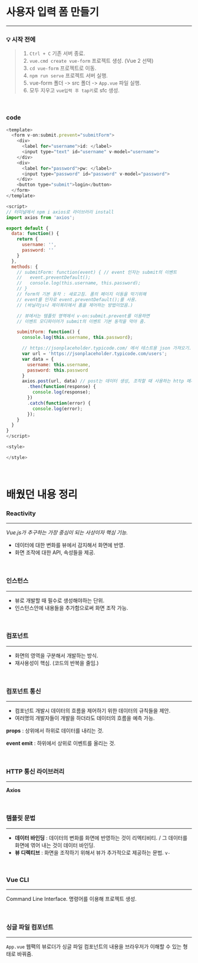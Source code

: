 # 사용자 입력 폼 만들기
---

### 💡 시작 전에
> 1.  `Ctrl + C` 기존 서버 종료.
> 2. `vue.cmd create vue-form` 프로젝트 생성. (Vue 2 선택) 
> 3. `cd vue-form` 프로젝트로 이동. 
> 4. `npm run serve` 프로젝트 서버 실행. 
> 5. vue-form 폴더 -> src 폴더 -> `App.vue` 파일 실행. 
> 6. 모두 지우고 `vue입력 후 tap키`로 sfc 생성.

<br/>

### code

```js
<template>
  <form v-on:submit.prevent="submitForm">
    <div>
      <label for="username">id: </label>
      <input type="text" id="username" v-model="username">
    </div>
    <div>
      <label for="password">pw: </label>
      <input type="password" id="password" v-model="password">
    </div>
    <button type="submit">login</button>
  </form>
</template>

<script>
// 터미널에서 npm i axios로 라이브러리 install
import axios from 'axios';

export default {
  data: function() {
    return {
      username: '',
      password: '' 
    }
  },
  methods: {
    // submitForm: function(event) { // event 인자는 submit의 이벤트
    //   event.preventDefault();
    //   console.log(this.username, this.password);
    // }
    // form의 기본 동작 : 새로고침. 폼의 페이지 이동을 막기위해 
    // event를 인자로 event.preventDefault();를 사용.
    // (바닐라js나 제이쿼리에서 폼을 제어하는 방법이었음.) 

    // 뷰에서는 템플릿 영역에서 v-on:submit.prevent를 이용하면 
    // 이벤트 모디파이어가 submit의 이벤트 기본 동작을 막아 줌.

    submitForm: function() {
      console.log(this.username, this.password);

      // https://jsonplaceholder.typicode.com/ 에서 테스트용 json 가져오기. 
      var url = 'https://jsonplaceholder.typicode.com/users'; 
      var data = {
        username: this.username,
        password: this.password
      }
      axios.post(url, data) // post는 데이터 생성, 조작할 때 사용하는 http 메서드.
        .then(function(response) {
          console.log(response);
        })
        .catch(function(error) {
          console.log(error);
        });
    }
  }
}
</script>

<style>

</style>
```

<br/>

# 배웠던 내용 정리

### Reactivity
---
_Vue.js가 추구하는 가장 중심이 되는 사상이자 핵심 기능._ 
- 데이터에 대한 변화를 뷰에서 감지해서 화면에 반영.
- 화면 조작에 대한 API, 속성들을 제공.

<br/>

### 인스턴스
---
- 뷰로 개발할 때 필수로 생성해야하는 단위.
- 인스턴스안에 내용들을 추가함으로써 화면 조작 가능.

<br/>

### 컴포넌트
---
- 화면의 영역을 구분해서 개발하는 방식.
- 재사용성이 핵심. (코드의 반복을 줄임.)

<br/>

### 컴포넌트 통신
---
- 컴포넌트 개발시 데이터의 흐름을 제어하기 위한 데이터의 규칙들을 제안.
- 여러명의 개발자들이 개발을 하더라도 데이터의 흐름을 예측 가능.

**props**
: 상위에서 하위로 데이터를 내리는 것.

**event emit**
: 하위에서 상위로 이벤트를 올리는 것.

<br/>

### HTTP 통신 라이브러리
---
**Axios**

<br/>

### 템플릿 문법
---
- **데이터 바인딩**
: 데이터의 변화를 화면에 반영하는 것이 리엑티비티. 
/ 그 데이터를 화면에 엮어 내는 것이 데이터 바인딩.
- **뷰 디렉티브**
: 화면을 조작하기 위해서 뷰가 추가적으로 제공하는 문법. `v-`

<br/>

### Vue CLI
---
Command Line Interface.
명령어를 이용해 프로젝트 생성.

<br/>

### 싱글 파일 컴포넌트
---
`App.vue` 
웹팩의 뷰로더가 싱글 파일 컴포넌트의 내용을 브라우저가 이해할 수 있는 형태로 바꿔줌.